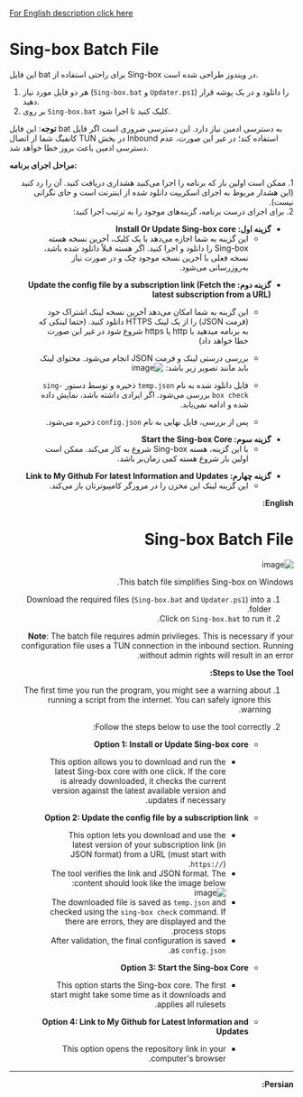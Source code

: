 

[For English description click here](https://github.com/PashaGH8101/sing-box-batch?tab=readme-ov-file#sing-box-batch-file-1)


#  Sing-box Batch File

این فایل bat برای راحتی استفاده از Sing-box در ویندوز طراحی شده است.

1. هر دو فایل مورد نیاز (`Sing-box.bat` و `Updater.ps1`) را دانلود و در یک پوشه قرار دهید.
2. بر روی `Sing-box.bat` کلیک کنید تا اجرا شود.

**توجه**: این فایل bat به دسترسی ادمین نیاز دارد. این دسترسی ضروری است اگر فایل کانفیگ شما از اتصال TUN در بخش Inbound استفاده کند؛ در غیر این صورت، عدم دسترسی ادمین باعث بروز خطا خواهد شد.


**مراحل اجرای برنامه:**

<div dir="rtl">1. ممکن است اولین بار که برنامه را اجرا می‌کنید هشداری دریافت کنید. آن را رد کنید (این هشدار مربوط به اجرای اسکریپت دانلود شده از اینترنت است و جای نگرانی نیست).</div>

<div dir="rtl">2. برای اجرای درست برنامه، گزینه‌های موجود را به ترتیب اجرا کنید:</div>

<div dir="rtl">

   
   - **گزینه اول: Install Or Update Sing-box core**
     - این گزینه به شما اجازه می‌دهد با یک کلیک، آخرین نسخه هسته Sing-box را دانلود و اجرا کنید. اگر هسته قبلاً دانلود شده باشد، نسخه فعلی با آخرین نسخه موجود چک و در صورت نیاز به‌روزرسانی می‌شود.
          

<div dir="rtl">
   
   - **گزینه دوم: Update the config file by a subscription link (Fetch the latest subscription from a URL)**
     - این گزینه به شما امکان می‌دهد آخرین نسخه لینک اشتراک خود (فرمت JSON) را از یک لینک HTTPS دانلود کنید. (حتما لینکی که به برنامه میدهید با http یا https شروع شود در غیر این صورت خطا خواهد داد)
       
     - بررسی درستی لینک و فرمت JSON انجام می‌شود. محتوای لینک باید مانند تصویر زیر باشد:
![image](https://github.com/user-attachments/assets/3292bc4a-4c47-4f7b-acd1-40baca70d9f0)


     - فایل دانلود شده به نام `temp.json` ذخیره و توسط دستور `sing-box check` بررسی می‌شود. اگر ایرادی داشته باشد، نمایش داده شده و ادامه نمی‌یابد.
     - پس از بررسی، فایل نهایی به نام `config.json` ذخیره می‌شود.
</div>

 
<div dir="rtl">

   - **گزینه سوم: Start the Sing-box Core**
     - با این گزینه، هسته Sing-box شروع به کار می‌کند. ممکن است اولین بار شروع هسته کمی زمان‌بر باشد.
</div>

   - **گزینه چهارم: Link to My Github For latest Information and Updates**
     - این گزینه لینک این مخزن را در مرورگر کامپیوترتان باز می‌کند.





**English:**


# Sing-box Batch File
![image](https://github.com/user-attachments/assets/bddb5cc0-a6e4-4783-b822-d91d6abe09eb)

This batch file simplifies Sing-box on Windows.

1. Download the required files (`Sing-box.bat` and `Updater.ps1`) into a folder.
2. Click on `Sing-box.bat` to run it.

**Note**: The batch file requires admin privileges. This is necessary if your configuration file uses a TUN connection in the inbound section. Running without admin rights will result in an error.

**Steps to Use the Tool:**
1. The first time you run the program, you might see a warning about running a script from the internet. You can safely ignore this warning.
2. Follow the steps below to use the tool correctly:

   - **Option 1: Install or Update Sing-box core**
     - This option allows you to download and run the latest Sing-box core with one click. If the core is already downloaded, it checks the current version against the latest available version and updates if necessary.

   - **Option 2: Update the config file by a subscription link**
     - This option lets you download and use the latest version of your subscription link (in JSON format) from a URL (must start with `https://`).
     - The tool verifies the link and JSON format. The content should look like the image below:
       ![image](https://github.com/user-attachments/assets/3292bc4a-4c47-4f7b-acd1-40baca70d9f0)
     - The downloaded file is saved as `temp.json` and checked using the `sing-box check` command. If there are errors, they are displayed and the process stops.
     - After validation, the final configuration is saved as `config.json`.

   - **Option 3: Start the Sing-box Core**
     - This option starts the Sing-box core. The first start might take some time as it downloads and applies all rulesets.

   - **Option 4: Link to My Github for Latest Information and Updates**
     - This option opens the repository link in your computer's browser.

---

**Persian:**
